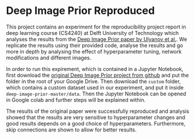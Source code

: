 # Deep Image Prior Reproduced
This project contains an experiment for the reproducibility project report in deep learning course (CS4240) at Delft University of Technology which analyses the results from the [Deep Image Prior paper by Ulyanov et al.](https://dmitryulyanov.github.io/deep_image_prior). We replicate the results using their provided code, analyse the results and go more in depth by analysing the effect of hyperparameter tuning, network modifications and different images.

In order to run this expirement, which is contained in a Jupyter Notebook, first download the [original Deep Image Prior project from github](https://dmitryulyanov.github.io/deep_image_prior) and put the folder in the root of your Google Drive. Then download the `custom` folder, which contains a custom dataset used in our experiment, and put it inside `deep-image-prior-master/data`. Then the Jupyter Notebook can be opened in Google colab and further steps will be explained within.

The results of the original paper were successfully reproduced and analysis showed that the results are very sensitive to hyperparameter changes and good results depends on a good choice of hyperparameters. Furthermore, skip connections are shown to allow for better results.
